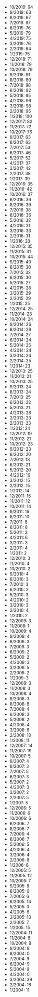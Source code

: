 *  10/2019: 64
*  9/2019: 63
*  8/2019: 67
*  7/2019: 67
*  6/2019: 76
*  5/2019: 79
*  4/2019: 75
*  3/2019: 76
*  2/2019: 64
*  1/2019: 75
*  12/2018: 71
*  11/2018: 79
*  10/2018: 79
*  9/2018: 91
*  8/2018: 89
*  7/2018: 88
*  6/2018: 92
*  5/2018: 95
*  4/2018: 96
*  3/2018: 98
*  2/2018: 95
*  1/2018: 100
*  12/2017: 82
*  11/2017: 72
*  10/2017: 76
*  9/2017: 63
*  8/2017: 63
*  7/2017: 53
*  6/2017: 46
*  5/2017: 52
*  4/2017: 37
*  3/2017: 42
*  2/2017: 38
*  1/2017: 39
*  12/2016: 35
*  11/2016: 42
*  10/2016: 37
*  9/2016: 36
*  8/2016: 39
*  7/2016: 38
*  6/2016: 36
*  5/2016: 32
*  4/2016: 31
*  3/2016: 33
*  2/2016: 31
*  1/2016: 28
*  12/2015: 35
*  11/2015: 31
*  10/2015: 44
*  9/2015: 40
*  8/2015: 30
*  7/2015: 32
*  6/2015: 30
*  5/2015: 27
*  4/2015: 28
*  3/2015: 29
*  2/2015: 29
*  1/2015: 25
*  12/2014: 25
*  11/2014: 23
*  10/2014: 24
*  9/2014: 26
*  8/2014: 29
*  7/2014: 27
*  6/2014: 24
*  5/2014: 25
*  4/2014: 24
*  3/2014: 24
*  2/2014: 25
*  1/2014: 23
*  12/2013: 25
*  11/2013: 21
*  10/2013: 25
*  9/2013: 24
*  8/2013: 24
*  7/2013: 25
*  6/2013: 22
*  5/2013: 21
*  4/2013: 28
*  3/2013: 23
*  2/2013: 23
*  1/2013: 24
*  12/2012: 19
*  11/2012: 21
*  10/2012: 23
*  9/2012: 23
*  8/2012: 20
*  7/2012: 18
*  6/2012: 21
*  5/2012: 20
*  4/2012: 16
*  3/2012: 15
*  2/2012: 15
*  1/2012: 14
*  12/2011: 15
*  11/2011: 12
*  10/2011: 14
*  9/2011: 16
*  8/2011: 10
*  7/2011: 8
*  6/2011: 8
*  5/2011: 3
*  4/2011: 6
*  3/2011: 3
*  2/2011: 4
*  1/2011: 2
*  12/2010: 3
*  11/2010: 4
*  10/2010: 2
*  9/2010: 4
*  8/2010: 3
*  7/2010: 3
*  6/2010: 2
*  5/2010: 3
*  4/2010: 2
*  3/2010: 3
*  2/2010: 4
*  1/2010: 2
*  12/2009: 3
*  11/2009: 1
*  10/2009: 4
*  9/2009: 4
*  8/2009: 3
*  7/2009: 3
*  6/2009: 2
*  5/2009: 2
*  4/2009: 3
*  3/2009: 5
*  2/2009: 2
*  1/2009: 3
*  12/2008: 3
*  11/2008: 3
*  10/2008: 4
*  9/2008: 3
*  8/2008: 8
*  7/2008: 4
*  6/2008: 3
*  5/2008: 2
*  4/2008: 4
*  3/2008: 6
*  2/2008: 10
*  1/2008: 11
*  12/2007: 14
*  11/2007: 19
*  10/2007: 5
*  9/2007: 4
*  8/2007: 3
*  7/2007: 5
*  6/2007: 3
*  5/2007: 2
*  4/2007: 3
*  3/2007: 2
*  2/2007: 5
*  1/2007: 5
*  12/2006: 5
*  11/2006: 6
*  10/2006: 6
*  9/2006: 7
*  8/2006: 7
*  7/2006: 4
*  6/2006: 7
*  5/2006: 5
*  4/2006: 4
*  3/2006: 4
*  2/2006: 8
*  1/2006: 8
*  12/2005: 5
*  11/2005: 12
*  10/2005: 7
*  9/2005: 8
*  8/2005: 6
*  7/2005: 6
*  6/2005: 14
*  5/2005: 0
*  4/2005: 6
*  3/2005: 13
*  2/2005: 7
*  1/2005: 15
*  12/2004: 11
*  11/2004: 8
*  10/2004: 8
*  9/2004: 8
*  8/2004: 0
*  7/2004: 9
*  6/2004: 9
*  5/2004: 9
*  4/2004: 0
*  3/2004: 39
*  2/2004: 18
*  1/2004: 11
